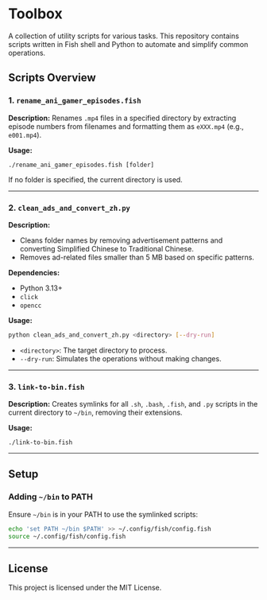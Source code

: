 # Toolbox

A collection of utility scripts for various tasks. This repository contains scripts written in Fish shell and Python to automate and simplify common operations.

## Scripts Overview

### 1. `rename_ani_gamer_episodes.fish`

**Description:**
Renames `.mp4` files in a specified directory by extracting episode numbers from filenames and formatting them as `eXXX.mp4` (e.g., `e001.mp4`).

**Usage:**
```fish
./rename_ani_gamer_episodes.fish [folder]
```
If no folder is specified, the current directory is used.

---

### 2. `clean_ads_and_convert_zh.py`

**Description:**
- Cleans folder names by removing advertisement patterns and converting Simplified Chinese to Traditional Chinese.
- Removes ad-related files smaller than 5 MB based on specific patterns.

**Dependencies:**
- Python 3.13+
- `click`
- `opencc`

**Usage:**
```bash
python clean_ads_and_convert_zh.py <directory> [--dry-run]
```
- `<directory>`: The target directory to process.
- `--dry-run`: Simulates the operations without making changes.

---

### 3. `link-to-bin.fish`

**Description:**
Creates symlinks for all `.sh`, `.bash`, `.fish`, and `.py` scripts in the current directory to `~/bin`, removing their extensions.

**Usage:**
```fish
./link-to-bin.fish
```

---

## Setup

### Adding `~/bin` to PATH
Ensure `~/bin` is in your PATH to use the symlinked scripts:
```bash
echo 'set PATH ~/bin $PATH' >> ~/.config/fish/config.fish
source ~/.config/fish/config.fish
```

---

## License
This project is licensed under the MIT License.
